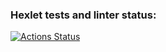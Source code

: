 ### Hexlet tests and linter status:
[![Actions Status](https://github.com/TimurDavlet/frontend-project-lvl4/workflows/hexlet-check/badge.svg)](https://github.com/TimurDavlet/frontend-project-lvl4/actions)
